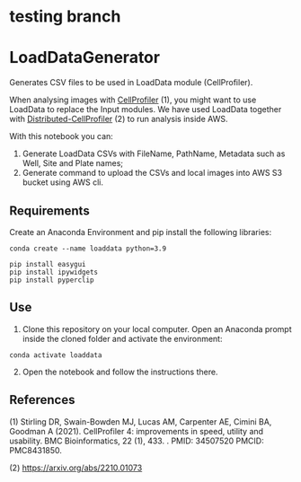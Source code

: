 # testing branch 

# LoadDataGenerator

Generates CSV files to be used in LoadData module (CellProfiler).

When analysing images with [CellProfiler](https://github.com/CellProfiler/CellProfiler) (1), you might want to use LoadData to replace the Input modules. We have used LoadData together with [Distributed-CellProfiler](https://github.com/DistributedScience/Distributed-CellProfiler) (2) to run analysis inside AWS. 

With this notebook you can:

1. Generate LoadData CSVs with FileName, PathName, Metadata such as Well, Site and Plate names;
2. Generate command to upload the CSVs and local images into AWS S3 bucket using AWS cli.

## Requirements

Create an Anaconda Environment and pip install the following libraries:

```
conda create --name loaddata python=3.9
```

```
pip install easygui
pip install ipywidgets
pip install pyperclip
```

## Use

1. Clone this repository on your local computer. Open an Anaconda prompt inside the cloned folder and activate the environment:

```
conda activate loaddata
```

2. Open the notebook and follow the instructions there.


## References
(1) Stirling DR, Swain-Bowden MJ, Lucas AM, Carpenter AE, Cimini BA, Goodman A (2021). CellProfiler 4: improvements in speed, utility and usability. BMC Bioinformatics, 22 (1), 433. . PMID: 34507520 PMCID: PMC8431850.

(2) https://arxiv.org/abs/2210.01073